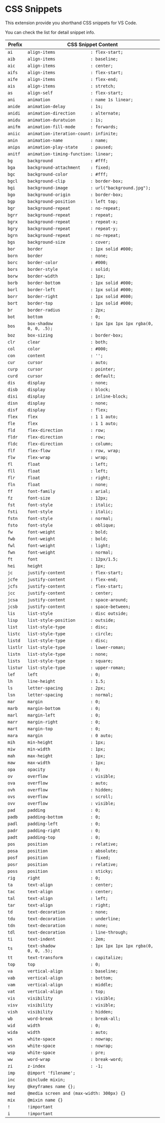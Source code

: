 # CSS Snippets

This extension provide you shorthand CSS snippets for VS Code.

You can check the list for detail snippet info.

| Prefix   | CSS Snippet Content                                             |
| -------- | --------------------------------------------------------------- |
| `ai`     | `align-items              : flex-start;`                        |
| `aib`    | `align-items              : baseline;`                          |
| `aic`    | `align-items              : center;`                            |
| `aifs`   | `align-items              : flex-start;`                        |
| `aife`   | `align-items              : flex-end;`                          |
| `ais`    | `align-items              : stretch;`                           |
| `as`     | `align-self               : flex-start;`                        |
| `ani`    | `animation                : name 1s linear;`                    |
| `anide`  | `animation-delay          : 1s;`                                |
| `anidi`  | `animation-direction      : alternate;`                         |
| `anidu`  | `animation-duratuion      : 1s;`                                |
| `anifm`  | `animation-fill-mode      : forwards;`                          |
| `aniic`  | `animation-iteration-count: infinite;`                          |
| `anin`   | `animation-name           : name;`                              |
| `anips`  | `animation-play-state     : paused;`                            |
| `anitf`  | `animation-timing-function: linear;`                            |
| `bg`     | `background               : #fff;`                              |
| `bga`    | `background-attachment    : fixed;`                             |
| `bgc`    | `background-color         : #fff;`                              |
| `bgcl`   | `background-clip          : border-box;`                        |
| `bgi`    | `background-image         : url("background.jpg");`             |
| `bgo`    | `background-origin        : border-box;`                        |
| `bgp`    | `background-position      : left top;`                          |
| `bgr`    | `background-repeat        : no-repeat;`                         |
| `bgrr`   | `background-repeat        : repeat;`                            |
| `bgrx`   | `background-repeat        : repeat-x;`                          |
| `bgry`   | `background-repeat        : repeat-y;`                          |
| `bgrn`   | `background-repeat        : no-repeat;`                         |
| `bgs`    | `background-size          : cover;`                             |
| `bor`    | `border                   : 1px solid #000;`                    |
| `born`   | `border                   : none;`                              |
| `borc`   | `border-color             : #000;`                              |
| `bors`   | `border-style             : solid;`                             |
| `borw`   | `border-width             : 1px;`                               |
| `borb`   | `border-bottom            : 1px solid #000;`                    |
| `borl`   | `border-left              : 1px solid #000;`                    |
| `borr`   | `border-right             : 1px solid #000;`                    |
| `bort`   | `border-top               : 1px solid #000;`                    |
| `br`     | `border-radius            : 2px;`                               |
| `bot`    | `bottom                   : 0;`                                 |
| `bos`    | `box-shadow               : 1px 1px 1px 1px rgba(0, 0, 0, .5);` |
| `boz`    | `box-sizing               : border-box;`                        |
| `clr`    | `clear                    : both;`                              |
| `col`    | `color                    : #000;`                              |
| `con`    | `content                  : '';`                                |
| `cur`    | `cursor                   : auto;`                              |
| `curp`   | `cursor                   : pointer;`                           |
| `curd`   | `cursor                   : default;`                           |
| `dis`    | `display                  : none;`                              |
| `disb`   | `display                  : block;`                             |
| `disi`   | `display                  : inline-block;`                      |
| `disn`   | `display                  : none;`                              |
| `disf`   | `display                  : flex;`                              |
| `flex`   | `flex                     : 1 1 auto;`                          |
| `fle`    | `flex                     : 1 1 auto;`                          |
| `fld`    | `flex-direction           : row;`                               |
| `fldr`   | `flex-direction           : row;`                               |
| `fldc`   | `flex-direction           : column;`                            |
| `flf`    | `flex-flow                : row, wrap;`                         |
| `flw`    | `flex-wrap                : wrap;`                              |
| `fl`     | `float                    : left;`                              |
| `fll`    | `float                    : left;`                              |
| `flr`    | `float                    : right;`                             |
| `fln`    | `float                    : none;`                              |
| `ff`     | `font-family              : arial;`                             |
| `fz`     | `font-size                : 12px;`                              |
| `fst`    | `font-style               : italic;`                            |
| `fsti`   | `font-style               : italic;`                            |
| `fstn`   | `font-style               : normal;`                            |
| `fsto`   | `font-style               : oblique;`                           |
| `fw`     | `font-weight              : bold;`                              |
| `fwb`    | `font-weight              : bold;`                              |
| `fwl`    | `font-weight              : light;`                             |
| `fwn`    | `font-weight              : normal;`                            |
| `ft`     | `font                     : 12px/1.5;`                          |
| `hei`    | `height                   : 1px;`                               |
| `jc`     | `justify-content          : flex-start;`                        |
| `jcfe`   | `justify-content          : flex-end;`                          |
| `jcfs`   | `justify-content          : flex-start;`                        |
| `jcc`    | `justify-content          : center;`                            |
| `jcsa`   | `justify-content          : space-around;`                      |
| `jcsb`   | `justify-content          : space-between;`                     |
| `lis`    | `list-style               : disc outside;`                      |
| `lisp`   | `list-style-position      : outside;`                           |
| `list`   | `list-style-type          : disc;`                              |
| `listc`  | `list-style-type          : circle;`                            |
| `listd`  | `list-style-type          : disc;`                              |
| `listlr` | `list-style-type          : lower-roman;`                       |
| `listn`  | `list-style-type          : none;`                              |
| `lists`  | `list-style-type          : square;`                            |
| `listur` | `list-style-type          : upper-roman;`                       |
| `lef`    | `left                     : 0;`                                 |
| `lh`     | `line-height              : 1.5;`                               |
| `ls`     | `letter-spacing           : 2px;`                               |
| `lsn`    | `letter-spacing           : normal;`                            |
| `mar`    | `margin                   : 0;`                                 |
| `marb`   | `margin-bottom            : 0;`                                 |
| `marl`   | `margin-left              : 0;`                                 |
| `marr`   | `margin-right             : 0;`                                 |
| `mart`   | `margin-top               : 0;`                                 |
| `mara`   | `margin                   : 0 auto;`                            |
| `mih`    | `min-height               : 1px;`                               |
| `miw`    | `min-width                : 1px;`                               |
| `mah`    | `max-height               : 1px;`                               |
| `maw`    | `max-width                : 1px;`                               |
| `opa`    | `opacity                  : 0;`                                 |
| `ov`     | `overflow                 : visible;`                           |
| `ova`    | `overflow                 : auto;`                              |
| `ovh`    | `overflow                 : hidden;`                            |
| `ovs`    | `overflow                 : scroll;`                            |
| `ovv`    | `overflow                 : visible;`                           |
| `pad`    | `padding                  : 0;`                                 |
| `padb`   | `padding-bottom           : 0;`                                 |
| `padl`   | `padding-left             : 0;`                                 |
| `padr`   | `padding-right            : 0;`                                 |
| `padt`   | `padding-top              : 0;`                                 |
| `pos`    | `position                 : relative;`                          |
| `posa`   | `position                 : absolute;`                          |
| `posf`   | `position                 : fixed;`                             |
| `posr`   | `position                 : relative;`                          |
| `poss`   | `position                 : sticky;`                            |
| `rig`    | `right                    : 0;`                                 |
| `ta`     | `text-align               : center;`                            |
| `tac`    | `text-align               : center;`                            |
| `tal`    | `text-align               : left;`                              |
| `tar`    | `text-align               : right;`                             |
| `td`     | `text-decoration          : none;`                              |
| `tdu`    | `text-decoration          : underline;`                         |
| `tdn`    | `text-decoration          : none;`                              |
| `tdl`    | `text-decoration          : line-through;`                      |
| `ti`     | `text-indent              : 2em;`                               |
| `ts`     | `text-shadow              : 1px 1px 1px 1px rgba(0, 0, 0, .5);` |
| `tt`     | `text-transform           : capitalize;`                        |
| `top`    | `top                      : 0;`                                 |
| `va`     | `vertical-align           : baseline;`                          |
| `vab`    | `vertical-align           : bottom;`                            |
| `vam`    | `vertical-align           : middle;`                            |
| `vat`    | `vertical-align           : top;`                               |
| `vis`    | `visibility               : visible;`                           |
| `visv`   | `visibility               : visible;`                           |
| `vish`   | `visibility               : hidden;`                            |
| `wb`     | `word-break               : break-all;`                         |
| `wid`    | `width                    : 0;`                                 |
| `wida`   | `width                    : auto;`                              |
| `ws`     | `white-space              : nowrap;`                            |
| `wsn`    | `white-space              : nowrap;`                            |
| `wsp`    | `white-space              : pre;`                               |
| `ww`     | `word-wrap                : break-word;`                        |
| `zi`     | `z-index                  : -1;`                                |
| `imp`    | `@import 'filename';`                                           |
| `inc`    | `@include mixin;`                                               |
| `key`    | `@keyframes name {};`                                           |
| `med`    | `@media screen and (max-width: 300px) {}`                       |
| `mix`    | `@mixin name {}`                                                |
| `!`      | `!important`                                                    |
| `i`      | `!important`                                                    |
